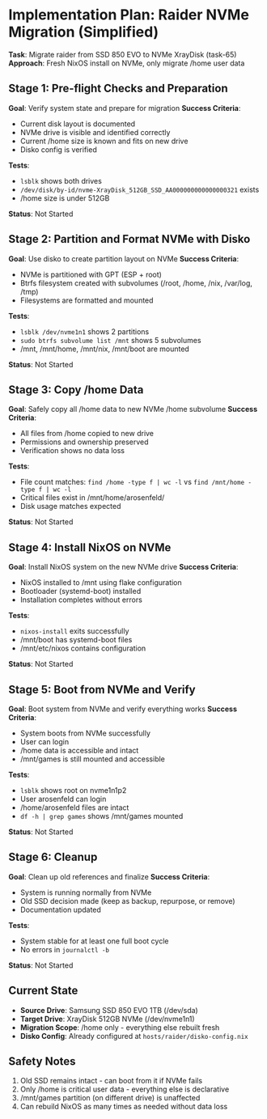 # Implementation Plan: Raider NVMe Migration (Simplified)

**Task**: Migrate raider from SSD 850 EVO to NVMe XrayDisk (task-65)
**Approach**: Fresh NixOS install on NVMe, only migrate /home user data

## Stage 1: Pre-flight Checks and Preparation
**Goal**: Verify system state and prepare for migration
**Success Criteria**:
- Current disk layout is documented
- NVMe drive is visible and identified correctly
- Current /home size is known and fits on new drive
- Disko config is verified

**Tests**:
- `lsblk` shows both drives
- `/dev/disk/by-id/nvme-XrayDisk_512GB_SSD_AA000000000000000321` exists
- /home size is under 512GB

**Status**: Not Started

## Stage 2: Partition and Format NVMe with Disko
**Goal**: Use disko to create partition layout on NVMe
**Success Criteria**:
- NVMe is partitioned with GPT (ESP + root)
- Btrfs filesystem created with subvolumes (/root, /home, /nix, /var/log, /tmp)
- Filesystems are formatted and mounted

**Tests**:
- `lsblk /dev/nvme1n1` shows 2 partitions
- `sudo btrfs subvolume list /mnt` shows 5 subvolumes
- /mnt, /mnt/home, /mnt/nix, /mnt/boot are mounted

**Status**: Not Started

## Stage 3: Copy /home Data
**Goal**: Safely copy all /home data to new NVMe /home subvolume
**Success Criteria**:
- All files from /home copied to new drive
- Permissions and ownership preserved
- Verification shows no data loss

**Tests**:
- File count matches: `find /home -type f | wc -l` vs `find /mnt/home -type f | wc -l`
- Critical files exist in /mnt/home/arosenfeld/
- Disk usage matches expected

**Status**: Not Started

## Stage 4: Install NixOS on NVMe
**Goal**: Install NixOS system on the new NVMe drive
**Success Criteria**:
- NixOS installed to /mnt using flake configuration
- Bootloader (systemd-boot) installed
- Installation completes without errors

**Tests**:
- `nixos-install` exits successfully
- /mnt/boot has systemd-boot files
- /mnt/etc/nixos contains configuration

**Status**: Not Started

## Stage 5: Boot from NVMe and Verify
**Goal**: Boot system from NVMe and verify everything works
**Success Criteria**:
- System boots from NVMe successfully
- User can login
- /home data is accessible and intact
- /mnt/games is still mounted and accessible

**Tests**:
- `lsblk` shows root on nvme1n1p2
- User arosenfeld can login
- /home/arosenfeld files are intact
- `df -h | grep games` shows /mnt/games mounted

**Status**: Not Started

## Stage 6: Cleanup
**Goal**: Clean up old references and finalize
**Success Criteria**:
- System is running normally from NVMe
- Old SSD decision made (keep as backup, repurpose, or remove)
- Documentation updated

**Tests**:
- System stable for at least one full boot cycle
- No errors in `journalctl -b`

**Status**: Not Started

## Current State
- **Source Drive**: Samsung SSD 850 EVO 1TB (/dev/sda)
- **Target Drive**: XrayDisk 512GB NVMe (/dev/nvme1n1)
- **Migration Scope**: /home only - everything else rebuilt fresh
- **Disko Config**: Already configured at `hosts/raider/disko-config.nix`

## Safety Notes
1. Old SSD remains intact - can boot from it if NVMe fails
2. Only /home is critical user data - everything else is declarative
3. /mnt/games partition (on different drive) is unaffected
4. Can rebuild NixOS as many times as needed without data loss
